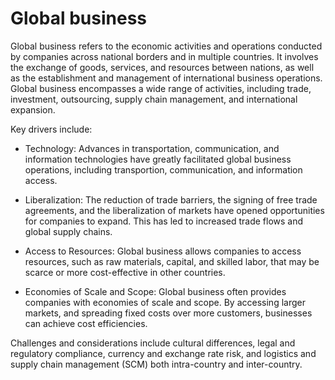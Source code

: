 # Global business

Global business refers to the economic activities and operations conducted by companies across national borders and in multiple countries. It involves the exchange of goods, services, and resources between nations, as well as the establishment and management of international business operations. Global business encompasses a wide range of activities, including trade, investment, outsourcing, supply chain management, and international expansion.

Key drivers include:

* Technology: Advances in transportation, communication, and information technologies have greatly facilitated global business operations, including transportion, communication, and information access.

* Liberalization: The reduction of trade barriers, the signing of free trade agreements, and the liberalization of markets have opened opportunities for companies to expand. This has led to increased trade flows and global supply chains.

* Access to Resources: Global business allows companies to access resources, such as raw materials, capital, and skilled labor, that may be scarce or more cost-effective in other countries. 

* Economies of Scale and Scope: Global business often provides companies with economies of scale and scope. By accessing larger markets, and spreading fixed costs over more customers, businesses can achieve cost efficiencies.

Challenges and considerations include cultural differences, legal and regulatory compliance, currency and exchange rate risk, and logistics and supply chain management (SCM) both intra-country and inter-country.

